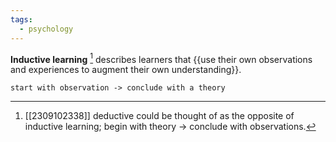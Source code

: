 ```yaml
---
tags:
  - psychology
---
```

**Inductive learning** [^1] describes learners that {{use their own observations and experiences to augment their own understanding}}.
```
start with observation -> conclude with a theory
```

[^1]: [[2309102338]] deductive could be thought of as the opposite of inductive learning; begin with theory → conclude with observations.